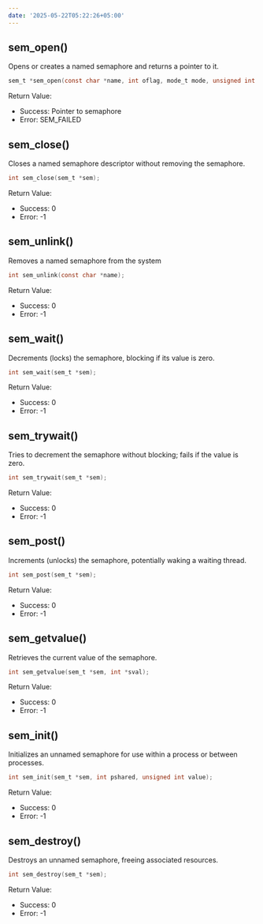 ```yaml
---
date: '2025-05-22T05:22:26+05:00'
---
```

## sem_open()
Opens or creates a named semaphore and returns a pointer to it.
```c
sem_t *sem_open(const char *name, int oflag, mode_t mode, unsigned int value);
```
Return Value:
- Success: Pointer to semaphore
- Error: SEM_FAILED

## sem_close()
Closes a named semaphore descriptor without removing the semaphore.
```c
int sem_close(sem_t *sem);
```
Return Value:
- Success: 0
- Error: -1

## sem_unlink()
Removes a named semaphore from the system
```c
int sem_unlink(const char *name);
```
Return Value:
- Success: 0
- Error: -1

## sem_wait()
Decrements (locks) the semaphore, blocking if its value is zero.
```c
int sem_wait(sem_t *sem);
```
Return Value:
- Success: 0
- Error: -1

## sem_trywait()
Tries to decrement the semaphore without blocking; fails if the value is zero.
```c
int sem_trywait(sem_t *sem);
```
Return Value:
- Success: 0
- Error: -1

## sem_post()
Increments (unlocks) the semaphore, potentially waking a waiting thread.
```c
int sem_post(sem_t *sem);
```
Return Value:
- Success: 0
- Error: -1

## sem_getvalue()
Retrieves the current value of the semaphore.
```c
int sem_getvalue(sem_t *sem, int *sval);
```
Return Value:
- Success: 0
- Error: -1

## sem_init()
Initializes an unnamed semaphore for use within a process or between processes.
```c
int sem_init(sem_t *sem, int pshared, unsigned int value);
```
Return Value:
- Success: 0
- Error: -1

## sem_destroy()
Destroys an unnamed semaphore, freeing associated resources.
```c
int sem_destroy(sem_t *sem);
```
Return Value:
- Success: 0
- Error: -1
